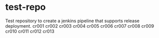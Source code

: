# test-repo
Test repository to create a jenkins pipeline that supports release deployment.
cr001
cr002
cr003
cr004
cr005
cr006
cr007
cr008
cr009
cr010
cr011
cr012
cr013
